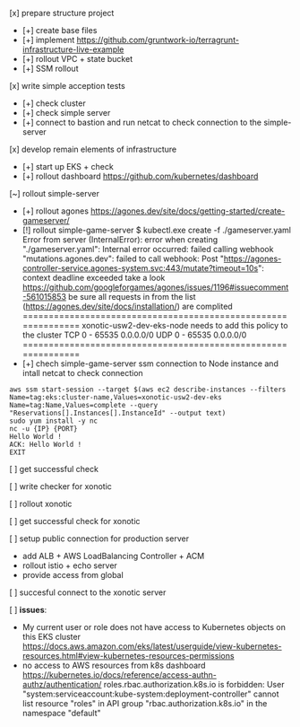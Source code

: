[x] prepare structure project
  - [+] create base files
  - [+] implement https://github.com/gruntwork-io/terragrunt-infrastructure-live-example
  - [+] rollout VPC + state bucket
  - [+] SSM rollout

[x] write simple acception tests
  - [+] check cluster
  - [+] check simple server 
  - [+] connect to bastion and run netcat to check connection to the simple-server 

[x] develop remain elements of infrastructure 
  - [+] start up EKS + check
  - [+] rollout dashboard https://github.com/kubernetes/dashboard

[~] rollout simple-server
  - [+] rollout agones https://agones.dev/site/docs/getting-started/create-gameserver/
  - [!] rollout simple-game-server
$ kubectl.exe create -f ./gameserver.yaml
Error from server (InternalError): error when creating "./gameserver.yaml": Internal error occurred: failed calling webhook "mutations.agones.dev": failed to call webhook: Post "https://agones-controller-service.agones-system.svc:443/mutate?timeout=10s": context deadline exceeded
 take a look https://github.com/googleforgames/agones/issues/1196#issuecomment-561015853 
 be sure all requests in from the list (https://agones.dev/site/docs/installation/) are complited
==============================================================
xonotic-usw2-dev-eks-node
needs to add this policy to the cluster
TCP	0 - 65535	0.0.0.0/0
UDP	0 - 65535	0.0.0.0/0
==============================================================
  - [+] chech simple-game-server
ssm connection to Node instance and intall netcat to check connection
```
aws ssm start-session --target $(aws ec2 describe-instances --filters Name=tag:eks:cluster-name,Values=xonotic-usw2-dev-eks Name=tag:Name,Values=complete --query "Reservations[].Instances[].InstanceId" --output text)
sudo yum install -y nc
nc -u {IP} {PORT}
Hello World !
ACK: Hello World !
EXIT
```

[ ] get successful check

[ ] write checker for xonotic

[ ] rollout xonotic

[ ] get successful check for 
xonotic

[ ] setup public connection for production server
  - add ALB + AWS LoadBalancing Controller + ACM
  - rollout istio + echo server
  - provide access from global

[ ] succesful connect to the xonotic server


[ ] <b>issues</b>:
- My current user or role does not have access to Kubernetes objects on this EKS cluster
  https://docs.aws.amazon.com/eks/latest/userguide/view-kubernetes-resources.html#view-kubernetes-resources-permissions
- no access to AWS resources from k8s dashboard
  https://kubernetes.io/docs/reference/access-authn-authz/authentication/
  roles.rbac.authorization.k8s.io is forbidden: User "system:serviceaccount:kube-system:deployment-controller" cannot list resource "roles" in API group "rbac.authorization.k8s.io" in the namespace "default"